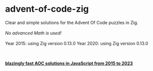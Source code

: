 # advent-of-code-zig
Clear and simple solutions for the Advent Of Code puzzles in Zig.
<br><br>
*No advanced Math is used!*
<br><br>
Year 2015: using Zig version 0.13.0 
Year 2020: using Zig version 0.13.0 


<br><br>
[**blazingly fast AOC solutions in JavaScript from 2015 to 2023**](https://github.com/JoanaBLate/advent-of-code-js/tree/main)
